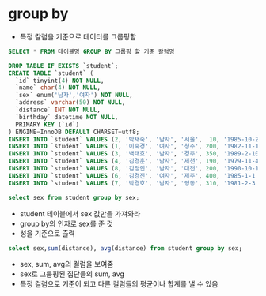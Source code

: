 
# group by
- 특정 칼럼을 기준으로 데이터를 그룹핑함

```sql
SELECT * FROM 테이블명 GROUP BY 그룹핑 할 기준 칼럼명
```

```sql
DROP TABLE IF EXISTS `student`;
CREATE TABLE `student` (
  `id` tinyint(4) NOT NULL,
  `name` char(4) NOT NULL,
  `sex` enum('남자','여자') NOT NULL,
  `address` varchar(50) NOT NULL,
  `distance` INT NOT NULL,
  `birthday` datetime NOT NULL,
  PRIMARY KEY (`id`)
) ENGINE=InnoDB DEFAULT CHARSET=utf8;
INSERT INTO `student` VALUES (2, '박재숙', '남자', '서울',  10, '1985-10-26 00:00:00');
INSERT INTO `student` VALUES (1, '이숙경', '여자', '청주', 200, '1982-11-16 00:00:00');
INSERT INTO `student` VALUES (3, '백태호', '남자', '경주', 350, '1989-2-10 00:00:00');
INSERT INTO `student` VALUES (4, '김경훈', '남자', '제천', 190, '1979-11-4 00:00:00');
INSERT INTO `student` VALUES (8, '김정인', '남자', '대전', 200, '1990-10-1 00:00:00');
INSERT INTO `student` VALUES (6, '김경진', '여자', '제주', 400, '1985-1-1 00:00:00');
INSERT INTO `student` VALUES (7, '박경호', '남자', '영동', 310, '1981-2-3 00');
```

```sql
select sex from student group by sex;
```

* student 테이블에서 sex 값만을 가져와라
* group by의 인자로 sex를 준 것
* 성을 기준으로 출력
 
```sql
select sex,sum(distance), avg(distance) from student group by sex;
```

* sex, sum, avg의 컬럼을 보여줌 
* sex로 그룹핑된 집단들의 sum, avg
* 특정 컬럼으로 기준이 되고 다른 컬럼들의 평균이나 합계를 낼 수 있음
